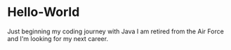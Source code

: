 # Hello-World
Just beginning my coding journey with Java
I am retired from the Air Force and I'm looking for my next career.
